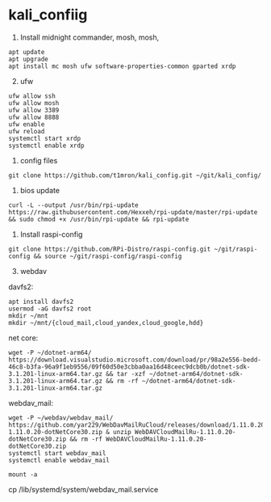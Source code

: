 # kali_confiig


1. Install midnight commander, mosh, mosh, 
```
apt update
apt upgrade
apt install mc mosh ufw software-properties-common gparted xrdp
```
2. ufw
```
ufw allow ssh
ufw allow mosh
ufw allow 3389
ufw allow 8888
ufw enable
ufw reload
systemctl start xrdp
systemctl enable xrdp
```
1. config files
```
git clone https://github.com/t1mron/kali_config.git ~/git/kali_config/
```
1. bios update
```
curl -L --output /usr/bin/rpi-update https://raw.githubusercontent.com/Hexxeh/rpi-update/master/rpi-update && sudo chmod +x /usr/bin/rpi-update && rpi-update
```
1. Install raspi-config
```
git clone https://github.com/RPi-Distro/raspi-config.git ~/git/raspi-config && source ~/git/raspi-config/raspi-config
```
3. webdav

davfs2:
```
apt install davfs2
usermod -aG davfs2 root
mkdir ~/mnt
mkdir ~/mnt/{cloud_mail,cloud_yandex,cloud_google,hdd}
```
net core:
```
wget -P ~/dotnet-arm64/ https://download.visualstudio.microsoft.com/download/pr/98a2e556-bedd-46c8-b3fa-96a9f1eb9556/09f60d50e3cbba0aa16d48ceec9dcb0b/dotnet-sdk-3.1.201-linux-arm64.tar.gz && tar -xzf ~/dotnet-arm64/dotnet-sdk-3.1.201-linux-arm64.tar.gz && rm -rf ~/dotnet-arm64/dotnet-sdk-3.1.201-linux-arm64.tar.gz
```
webdav_mail:
```
wget -P ~/webdav/webdav_mail/ https://github.com/yar229/WebDavMailRuCloud/releases/download/1.11.0.20/WebDAVCloudMailRu-1.11.0.20-dotNetCore30.zip & unzip WebDAVCloudMailRu-1.11.0.20-dotNetCore30.zip && rm -rf WebDAVCloudMailRu-1.11.0.20-dotNetCore30.zip
systemctl start webdav_mail
systemctl enable webdav_mail
```
```
mount -a
```
cp            /lib/systemd/system/webdav_mail.service






